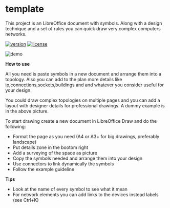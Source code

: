 template
====
This project is an LibreOffice document with symbols. Along with a design technique and a set of rules you can quick draw very complex computers networks.

[![version](https://img.shields.io/badge/version-4.0.0-blue.svg)](https://github.com/geosoft1/template/archive/master.zip)
[![license](https://img.shields.io/badge/license-GPL-blue.svg)](https://github.com/geosoft1/template/blob/master/LICENSE)

![demo](https://user-images.githubusercontent.com/6298396/70393359-9f617b00-19f1-11ea-87dd-1457e796a872.png)

**How to use**

All you need is paste symbols in a new document and arrange them into a topology. Also you can add to the plan more details like ip,connections,sockets,buildings and and whatever you consider useful for your design.

You could draw complex topologies on multiple pages and you can add a layout with designer details for professional drawings. A dummy example is in the above picture.

To start drawing create a new document in LibreOffice Draw and do the following:

* Format the page as you need (A4 or A3+ for big drawings, preferably landscape)
* Put details zone in the bootom right
* Add a surveying of the space as picture
* Copy the symbols needed and arrange them into your design
* Use connectors to link dynamically the symbols
* Follow the example guideline

**Tips**
* Look at the name of every symbol to see what it mean
* For network elements you can add links to the devices instead labels (see Ctrl+K)
